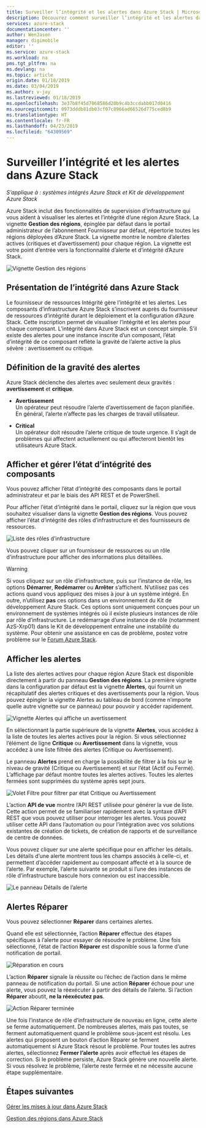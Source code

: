```yaml
---
title: Surveiller l’intégrité et les alertes dans Azure Stack | Microsoft Docs
description: Découvrez comment surveiller l’intégrité et les alertes dans Azure Stack.
services: azure-stack
documentationcenter: ''
author: WenJason
manager: digimobile
editor: ''
ms.service: azure-stack
ms.workload: na
pms.tgt_pltfrm: na
ms.devlang: na
ms.topic: article
origin.date: 01/18/2019
ms.date: 03/04/2019
ms.author: v-jay
ms.lastreviewed: 01/18/2019
ms.openlocfilehash: 3e37b8f45d7068586d20b9c4b3ccdabb017d0416
ms.sourcegitcommit: 0973dddb81db03cf07c8966ad66526d775ced8b9
ms.translationtype: HT
ms.contentlocale: fr-FR
ms.lasthandoff: 04/23/2019
ms.locfileid: "64309569"
---
```

# <a name="monitor-health-and-alerts-in-azure-stack"></a>Surveiller l’intégrité et les alertes dans Azure Stack

*S’applique à : systèmes intégrés Azure Stack et Kit de développement Azure Stack*

Azure Stack inclut des fonctionnalités de supervision d’infrastructure qui vous aident à visualiser les alertes et l’intégrité d’une région Azure Stack. La vignette **Gestion des régions**, épinglée par défaut dans le portail administrateur de l’abonnement Fournisseur par défaut, répertorie toutes les régions déployées d’Azure Stack. La vignette montre le nombre d’alertes actives (critiques et d’avertissement) pour chaque région. La vignette est votre point d’entrée vers la fonctionnalité d’alerte et d’intégrité d’Azure Stack.

![Vignette Gestion des régions](media/azure-stack-monitor-health/image1.png)

## <a name="understand-health-in-azure-stack"></a>Présentation de l’intégrité dans Azure Stack

Le fournisseur de ressources Intégrité gère l’intégrité et les alertes. Les composants d’infrastructure Azure Stack s’inscrivent auprès du fournisseur de ressources d’intégrité durant le déploiement et la configuration d’Azure Stack. Cette inscription permet de visualiser l’intégrité et les alertes pour chaque composant. L’intégrité dans Azure Stack est un concept simple. S’il existe des alertes pour une instance inscrite d’un composant, l’état d’intégrité de ce composant reflète la gravité de l’alerte active la plus sévère : avertissement ou critique.

## <a name="alert-severity-definition"></a>Définition de la gravité des alertes

Azure Stack déclenche des alertes avec seulement deux gravités : **avertissement** et **critique**.

- **Avertissement**  
  Un opérateur peut résoudre l’alerte d’avertissement de façon planifiée. En général, l’alerte n’affecte pas les charges de travail utilisateur.

- **Critical**  
  Un opérateur doit résoudre l’alerte critique de toute urgence. Il s’agit de problèmes qui affectent actuellement ou qui affecteront bientôt les utilisateurs Azure Stack.


## <a name="view-and-manage-component-health-state"></a>Afficher et gérer l’état d’intégrité des composants

Vous pouvez afficher l’état d’intégrité des composants dans le portail administrateur et par le biais des API REST et de PowerShell.

Pour afficher l’état d’intégrité dans le portail, cliquez sur la région que vous souhaitez visualiser dans la vignette **Gestion des régions**. Vous pouvez afficher l’état d’intégrité des rôles d’infrastructure et des fournisseurs de ressources.

![Liste des rôles d’infrastructure](media/azure-stack-monitor-health/image2.png)

Vous pouvez cliquer sur un fournisseur de ressources ou un rôle d’infrastructure pour afficher des informations plus détaillées.

> [!WARNING]  
> Si vous cliquez sur un rôle d’infrastructure, puis sur l’instance de rôle, les options **Démarrer**, **Redémarrer** ou **Arrêter** s’affichent. N’utilisez pas ces actions quand vous appliquez des mises à jour à un système intégré. En outre, n’utilisez **pas** ces options dans un environnement du Kit de développement Azure Stack. Ces options sont uniquement conçues pour un environnement de systèmes intégrés où il existe plusieurs instances de rôle par rôle d’infrastructure. Le redémarrage d’une instance de rôle (notamment AzS-Xrp01) dans le Kit de développement entraîne une instabilité du système. Pour obtenir une assistance en cas de problème, postez votre problème sur le [Forum Azure Stack](https://aka.ms/azurestackforum).
>

## <a name="view-alerts"></a>Afficher les alertes

La liste des alertes actives pour chaque région Azure Stack est disponible directement à partir du panneau **Gestion des régions**. La première vignette dans la configuration par défaut est la vignette **Alertes**, qui fournit un récapitulatif des alertes critiques et des avertissements pour la région. Vous pouvez épingler la vignette Alertes au tableau de bord (comme n’importe quelle autre vignette sur ce panneau) pour pouvoir y accéder rapidement.

![Vignette Alertes qui affiche un avertissement](media/azure-stack-monitor-health/image3.png)

En sélectionnant la partie supérieure de la vignette **Alertes**, vous accédez à la liste de toutes les alertes actives pour la région. Si vous sélectionnez l’élément de ligne **Critique** ou **Avertissement** dans la vignette, vous accédez à une liste filtrée des alertes (Critique ou Avertissement). 

Le panneau **Alertes** prend en charge la possibilité de filtrer à la fois sur le niveau de gravité (Critique ou Avertissement) et sur l’état (Actif ou Fermé). L’affichage par défaut montre toutes les alertes actives. Toutes les alertes fermées sont supprimées du système après sept jours.

![Volet Filtre pour filtrer par état Critique ou Avertissement](media/azure-stack-monitor-health/alert-view.png)

L’action **API de vue** montre l’API REST utilisée pour générer la vue de liste. Cette action permet de se familiariser rapidement avec la syntaxe d’API REST que vous pouvez utiliser pour interroger les alertes. Vous pouvez utiliser cette API dans l’automation ou pour l’intégration avec vos solutions existantes de création de tickets, de création de rapports et de surveillance de centre de données.

Vous pouvez cliquer sur une alerte spécifique pour en afficher les détails. Les détails d’une alerte montrent tous les champs associés à celle-ci, et permettent d’accéder rapidement au composant affecté et à la source de l’alerte. Par exemple, l’alerte suivante se produit si l’une des instances de rôle d’infrastructure bascule hors connexion ou est inaccessible.  

![Le panneau Détails de l’alerte](media/azure-stack-monitor-health/alert-detail.png)

## <a name="repair-alerts"></a>Alertes Réparer

Vous pouvez sélectionner **Réparer** dans certaines alertes.

Quand elle est sélectionnée, l’action **Réparer** effectue des étapes spécifiques à l’alerte pour essayer de résoudre le problème. Une fois sélectionné, l’état de l’action **Réparer** est disponible sous la forme d’une notification de portail.

![Réparation en cours](media/azure-stack-monitor-health/repair-in-progress.png)

L’action **Réparer** signale la réussite ou l’échec de l’action dans le même panneau de notification du portail.  Si une action **Réparer** échoue pour une alerte, vous pouvez la réexécuter à partir des détails de l’alerte. Si l’action **Réparer** aboutit, **ne la réexécutez pas**.

![Action Réparer terminée](media/azure-stack-monitor-health/repair-completed.png)

Une fois l’instance de rôle d’infrastructure de nouveau en ligne, cette alerte se ferme automatiquement. De nombreuses alertes, mais pas toutes, se ferment automatiquement quand le problème sous-jacent est résolu. Les alertes qui proposent un bouton d’action Réparer se ferment automatiquement si Azure Stack résout le problème.  Pour toutes les autres alertes, sélectionnez **Fermer l’alerte** après avoir effectué les étapes de correction. Si le problème persiste, Azure Stack génère une nouvelle alerte. Si vous résolvez le problème, l’alerte reste fermée et ne nécessite aucune étape supplémentaire.

## <a name="next-steps"></a>Étapes suivantes

[Gérer les mises à jour dans Azure Stack](azure-stack-updates.md)

[Gestion des régions dans Azure Stack](azure-stack-region-management.md)

<!-- Update_Description: wording update -->
